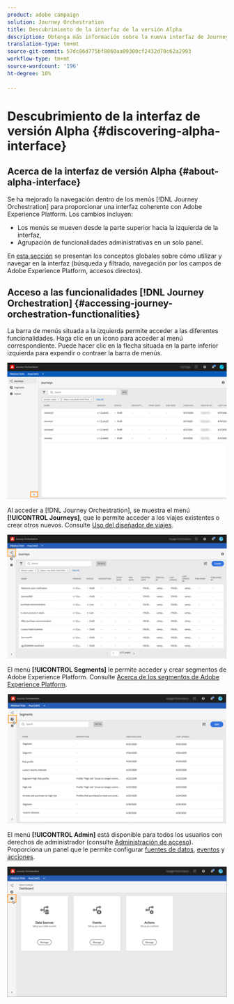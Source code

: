 ```yaml
---
product: adobe campaign
solution: Journey Orchestration
title: Descubrimiento de la interfaz de la versión Alpha
description: Obtenga más información sobre la nueva interfaz de Journey Orchestration.
translation-type: tm+mt
source-git-commit: 57dc86d775bf8860aa09300cf2432d70c62a2993
workflow-type: tm+mt
source-wordcount: '196'
ht-degree: 10%

---
```



# Descubrimiento de la interfaz de versión Alpha {#discovering-alpha-interface}

## Acerca de la interfaz de versión Alpha {#about-alpha-interface}

Se ha mejorado la navegación dentro de los menús [!DNL Journey Orchestration] para proporcionar una interfaz coherente con Adobe Experience Platform. Los cambios incluyen:

* Los menús se mueven desde la parte superior hacia la izquierda de la interfaz,
* Agrupación de funcionalidades administrativas en un solo panel.

En [esta sección](../about/user-interface.md) se presentan los conceptos globales sobre cómo utilizar y navegar en la interfaz (búsqueda y filtrado, navegación por los campos de Adobe Experience Platform, accesos directos).

## Acceso a las funcionalidades [!DNL Journey Orchestration] {#accessing-journey-orchestration-functionalities}

La barra de menús situada a la izquierda permite acceder a las diferentes funcionalidades. Haga clic en un icono para acceder al menú correspondiente. Puede hacer clic en la flecha situada en la parte inferior izquierda para expandir o contraer la barra de menús.

![](../assets/interface-journeys2.png)

Al acceder a [!DNL Journey Orchestration], se muestra el menú **[!UICONTROL Journeys]**, que le permite acceder a los viajes existentes o crear otros nuevos. Consulte [Uso del diseñador de viajes](../building-journeys/using-the-journey-designer.md).

![](../assets/interface-journeys.png)

El menú **[!UICONTROL Segments]** le permite acceder y crear segmentos de Adobe Experience Platform. Consulte [Acerca de los segmentos de Adobe Experience Platform](../segment/about-segments.md).

![](../assets/interface-segments.png)

El menú **[!UICONTROL Admin]** está disponible para todos los usuarios con derechos de administrador (consulte [Administración de acceso](../about/access-management.md)). Proporciona un panel que le permite configurar [fuentes de datos](../datasource/about-data-sources.md), [eventos](../event/about-events.md) y [acciones](../action/action.md).

![](../assets/interface-admin-dashboard.png)

